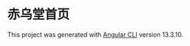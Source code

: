 # 赤乌堂首页

This project was generated with [Angular CLI](https://github.com/angular/angular-cli) version 13.3.10.

